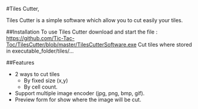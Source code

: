 #Tiles Cutter,

Tiles Cutter is a simple software which allow you to cut easily your tiles.

##Installation
To use Tiles Cutter download and start the file : https://github.com/Tic-Tac-Toc/TilesCutter/blob/master/TilesCutterSoftware.exe
Cut tiles where stored in executable_folder/tiles/...

##Features
* 2 ways to cut tiles
  + By fixed size (x,y)
  + By cell count.
* Support multiple image encoder (jpg, png, bmp, gif).
* Preview form for show where the image will be cut.
